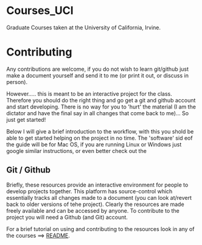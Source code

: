 # Courses_UCI
Graduate Courses taken at the University of California, Irvine. 

# Contributing
Any contributions are welcome, if you do not wish to learn git/github just make a document yourself and send it to me (or print it out, or discuss in person).

However..... this is meant to be an interactive project for the class.
Therefore you should do the right thing and go get a git and github account and start developing. 
There is no way for you to 'hurt' the material (I am the dictator and have the final say in all changes that come back to me)... So just get started!

Below I will give a brief introduction to the workflow, with this you shold be able to get started helping on the project in no time. 
The 'software' sid eof the guide will be for Mac OS, if you are running Linux or Windows just google similar instructions, or even better check out the 

## Git / Github
Briefly, these resources provide an interactive environment for people to develop projects together.
This platform has source-control which essentially tracks all changes made to a document (you can look at/revert back to older versions of tehe project).
Clearly the resources are made freely available and can be accessed by anyone.
To contribute to the project you will need a Github (and Git) account.

For a brief tutorial on using and contributing to the resources look in any of the courses ==> [README](https://github.com/swflynn/Courses_UCI/tree/master/Chem231B_QM).
